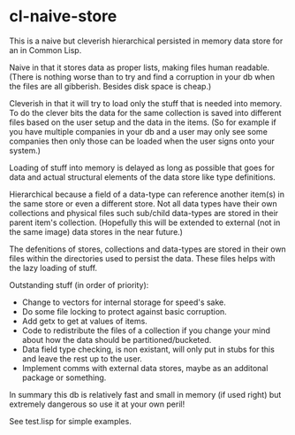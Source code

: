 # cl-naive-store
This is a naive but cleverish hierarchical persisted in memory data store for an in Common Lisp.

Naive in that it stores data as proper lists, making files human readable. (There
is nothing worse than to try and find a corruption in your db when the files 
are all gibberish. Besides disk space is cheap.)

Cleverish in that it will try to load only the stuff that is needed into memory.
To do the clever bits the data for the same collection is saved into different files
based on the user setup and the data in the items. (So for example if you have 
multiple companies in your db and a user may only see some companies then only 
those can be loaded when the user signs onto your system.) 

Loading of stuff into memory is delayed as long as possible that goes for data 
and actual structural elements of the data store like type definitions.

Hierarchical because a field of a data-type can reference another item(s) in the 
same store or even a different store. Not all data types have their own collections 
and physical files such sub/child data-types are stored in their parent item's 
collection. (Hopefully this will be extended to external (not in the same image)
data stores in the near future.)

The defenitions of stores, collections and data-types are stored in their own files
within the directories used to persist the data. These files helps with the lazy 
loading of stuff.

Outstanding stuff (in order of priority):
- Change to vectors for internal storage for speed's sake.
- Do some file locking to protect against basic corruption.
- Add getx to get at values of items.
- Code to redistribute the files of a collection if you change your mind about
how the data should be partitioned/bucketed.
- Data field type checking, is non existant, will only put in stubs for this
and leave the rest up to the user.
- Implement comms with external data stores, maybe as an additonal package or
something.

In summary this db is relatively fast and small in memory (if used right) but 
extremely dangerous so use it at your own peril!

See test.lisp for simple examples.
